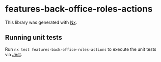 # features-back-office-roles-actions

This library was generated with [Nx](https://nx.dev).

## Running unit tests

Run `nx test features-back-office-roles-actions` to execute the unit tests via [Jest](https://jestjs.io).
